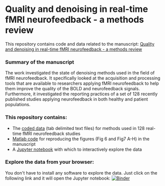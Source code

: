 # Quality and denoising in real-time fMRI neurofeedback - a methods review

This repository contains code and data related to the manuscript: [Quality and denoising in real-time fMRI neurofeedback - a methods review](https://osf.io/xubhq)

### Summary of the manuscript
The work investigated the state of denoising methods used in the field of fMRI neurofeedback. It specifically looked at the acquisition and processing tools that are available to researchers applying fMRI neurofeedback to help them improve the quality of the BOLD and neurofeedback signals. Furthermore, it investigated the reporting practices of a set of 128 recently published studies applying neurofeedback in both healthy and patient populations.

### This repository contains:
- The [coded data](/data/) (tab delimited text files) for methods used in 128 real-time fMRI neurofeedback studies
- [Matlab code](/matlab/main_script.m) for reproducing the figures (Fig 6 and Fig7 A-H) in the manuscript
- A [Jupyter notebook](/explore_rtfmri_methods.ipynb) with which to interactively explore the data

### Explore the data from your browser:

You don't have to install any software to explore the data. Just click on the following link and it will open the Jupyter notebook:
[![Binder](https://mybinder.org/badge_logo.svg)](https://mybinder.org/v2/gh/jsheunis/quality-and-denoising-in-rtfmri-nf/master)
